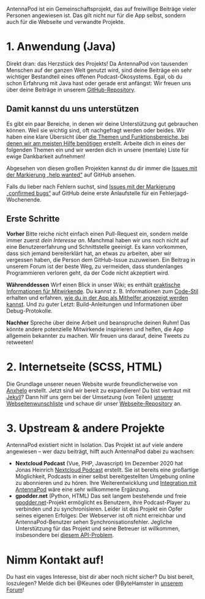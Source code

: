 AntennaPod ist ein Gemeinschaftsprojekt, das auf freiwillige Beiträge vieler
Personen angewiesen ist. Das gilt nicht nur für die App selbst, sondern auch für
die Webseite und verwandte Projekte.

# 1. Anwendung (Java)

Direkt dran: das Herzstück des Projekts! Da AntennaPod von tausenden Menschen auf
der ganzen Welt genutzt wird, sind deine Beiträge ein sehr wichtiger Bestandteil
eines offenen Podcast-Ökosystems. Egal, ob du schon Erfahrung mit Java hast oder
gerade erst anfängst: Wir freuen uns über deine Beiträge in unserem
[GitHub-Repository](https://github.com/AntennaPod/AntennaPod).

## Damit kannst du uns unterstützen

Es gibt ein paar Bereiche, in denen wir deine Unterstützung gut gebrauchen
können. Weil sie wichtig sind, oft nachgefragt werden oder beides. Wir haben
eine klare Übersicht über [die Themen und Funktionsbereiche, bei denen wir am
meisten Hilfe benötigen](https://github.com/AntennaPod/AntennaPod/projects/2)
erstellt. Arbeite dich in eines der folgenden Themen ein und wir werden dich in
unsere (mentale) Liste für ewige Dankbarkeit aufnehmen!

Abgesehen von diesen großen Projekten kannst du dir immer die [Issues mit der
Markierung „help
wanted“](https://github.com/AntennaPod/AntennaPod/labels/help%20wanted) auf
GitHub ansehen.

Falls du lieber nach Fehlern suchst, sind [Issues mit der Markierung „confirmed
bugs“](https://github.com/AntennaPod/AntennaPod/labels/Type%3A%20Confirmed%20bug)
auf GitHub deine erste Anlaufstelle für ein Fehlerjagd-Wochenende.

## Erste Schritte

**Vorher** Bitte reiche nicht einfach einen Pull-Request ein, sondern melde immer
zuerst *dein Interesse an*. Manchmal haben wir uns noch nicht auf eine
Benutzererfahrung und Schnittstelle geeinigt. Es kann vorkommen, dass sich
jemand bereiterklärt hat, an etwas zu arbeiten, aber wir vergessen haben, die
Person dem GitHub-Issue zuzuweisen. Ein Beitrag in unserem Forum ist der beste
Weg, zu vermeiden, dass stundenlanges Programmieren verloren geht, da der Code
nicht akzeptiert wird.

**Währenddessen** Wirf einen Blick in unser Wiki; es enthält [praktische
Informationen für Mitwirkende](https://github.com/AntennaPod/AntennaPod/wiki).
Du kannst z. B. Informationen zum
[Code-Stil](https://github.com/AntennaPod/AntennaPod/wiki/Code-style) erhalten
und erfahren, [wie du in der App als Mithelfer angezeigt werden
kannst](https://github.com/AntennaPod/AntennaPod/wiki/Getting-accredited-on-the-Contributors-page).
Und zu guter Letzt: Build-Anleitungen und Informationen über Debug-Protokolle.

**Nachher** Spreche über deine Arbeit und beanspruche deinen Ruhm! Das könnte
andere potenzielle Mitwirkende inspirieren und helfen, die App allgemein
bekannter zu machen. Wir freuen uns darauf, deine Tweets zu retweeten!

# 2. Internetseite (SCSS, HTML)

Die Grundlage unserer neuen Website wurde freundlicherweise von
[Anxhelo](https://lushka.al) erstellt. Jetzt sind wir bereit zu expandieren! Du
bist vertraut mit [Jekyll](https://jekyllrb.com/)? Dann hilf uns gern bei der
Umsetzung (von Teilen) [unserer
Webseitenwunschliste](https://forum.antennapod.org/t/sitemap-for-the-new-website/240)
und schaue dir unser
[Webseite-Repository](https://github.com/AntennaPod/antennapod.github.io) an.

# 3. Upstream & andere Projekte

AntennaPod existiert nicht in Isolation. Das Projekt ist auf viele andere
angewiesen – wer dazu beiträgt, hilft auch AntennaPod dabei zu wachsen:

* **Nextcloud Podcast** (Vue, PHP, Javascript) Im Dezember 2020 hat Jonas
Heinrich [Nextcloud Podcast](https://apps.nextcloud.com/apps/podcast)
erstellt. Sie ist bereits eine großartige Möglichkeit, Podcasts in einer selbst
bereitgestellten Umgebung online zu abonnieren und zu hören. Ihre
Weiterentwicklung und [Integration mit
AntennaPod](https://git.project-insanity.org/onny/nextcloud-app-podcast/-/issues/103)
wäre eine sehr willkommene Ergänzung.
* **gpodder.net** (Python, HTML) Das seit langem bestehende und freie
[gpodder.net](https://gpodder.net/)-Projekt ermöglicht es Benutzern, ihre
Podcast-Player zu verbinden und zu synchronisieren. Leider ist das Projekt ein
Opfer seines eigenen Erfolges: Der Webserver ist oft nicht erreichbar und
AntennaPod-Benutzer sehen Synchronisationsfehler. Jegliche Unterstützung für das
Projekt und seine Betreuer ist willkommen, insbesondere bei [diesem
API-Problem](https://github.com/gpodder/mygpo/issues/128).

# Nimm Kontakt auf!

Du hast ein vages Interesse, bist dir aber noch nicht sicher? Du bist bereit,
loszulegen? Melde dich bei @Keunes oder @ByteHamster in [unserem
Forum](https://forum.antennapod.org)!
